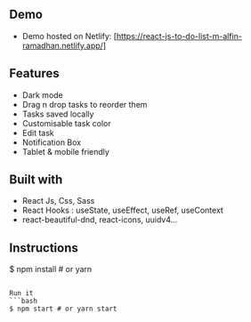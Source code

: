 ## Demo

- Demo hosted on Netlify: [https://react-js-to-do-list-m-alfin-ramadhan.netlify.app/]

## Features

- Dark mode
- Drag n drop tasks to reorder them
- Tasks saved locally
- Customisable task color
- Edit task
- Notification Box
- Tablet & mobile friendly

## Built with

- React Js, Css, Sass
- React Hooks : useState, useEffect, useRef, useContext
- react-beautiful-dnd, react-icons, uuidv4...

## Instructions

$ npm install # or yarn

````

Run it
```bash
$ npm start # or yarn start
````
